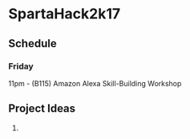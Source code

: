 # SpartaHack2k17


## Schedule
### Friday
11pm - (B115) Amazon Alexa Skill-Building Workshop



## Project Ideas
1.
